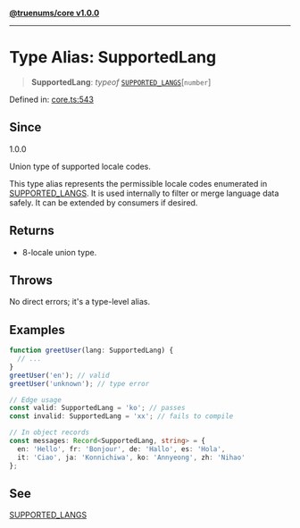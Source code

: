 [**@truenums/core v1.0.0**](../index.md)

***

# Type Alias: SupportedLang

> **SupportedLang**: *typeof* [`SUPPORTED_LANGS`](../variables/SUPPORTED_LANGS.md)\[`number`\]

Defined in: [core.ts:543](https://github.com/ethan-wickstrom/truenums/blob/555f5131e8b27e1a76143a8cb6719b9ff10450ea/src/core.ts#L543)

## Since

1.0.0

Union type of supported locale codes.

This type alias represents the permissible locale codes enumerated in
[SUPPORTED\_LANGS](../variables/SUPPORTED_LANGS.md). It is used internally to filter or merge language
data safely. It can be extended by consumers if desired.

## Returns

- 8-locale union type.

## Throws

No direct errors; it's a type-level alias.

## Examples

```ts
function greetUser(lang: SupportedLang) {
  // ...
}
greetUser('en'); // valid
greetUser('unknown'); // type error
```

```ts
// Edge usage
const valid: SupportedLang = 'ko'; // passes
const invalid: SupportedLang = 'xx'; // fails to compile
```

```ts
// In object records
const messages: Record<SupportedLang, string> = {
  en: 'Hello', fr: 'Bonjour', de: 'Hallo', es: 'Hola',
  it: 'Ciao', ja: 'Konnichiwa', ko: 'Annyeong', zh: 'Nihao'
};
```

## See

[SUPPORTED\_LANGS](../variables/SUPPORTED_LANGS.md)
